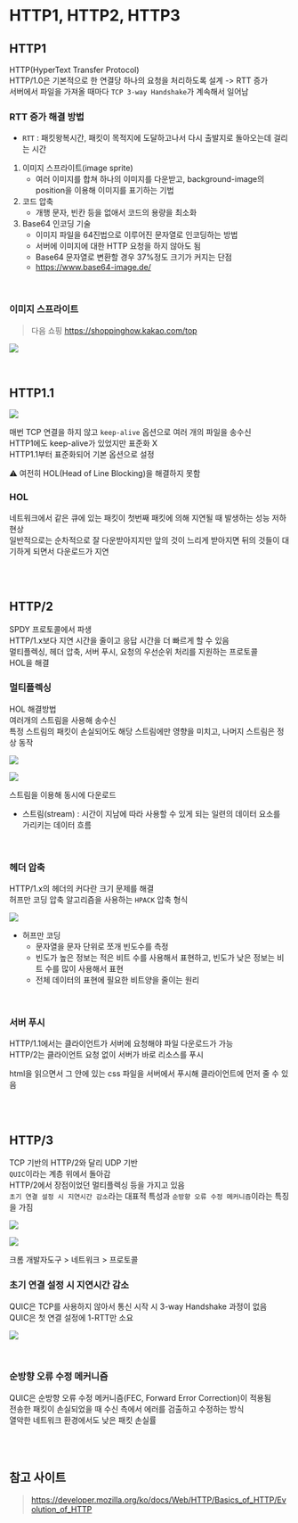 # HTTP1, HTTP2, HTTP3

## HTTP1

HTTP(HyperText Transfer Protocol)  
HTTP/1.0은 기본적으로 한 연결당 하나의 요청을 처리하도록 설계 -> RTT 증가  
서버에서 파일을 가져올 때마다 `TCP 3-way Handshake`가 계속해서 일어남

### RTT 증가 해결 방법

* `RTT` : 패킷왕복시간, 패킷이 목적지에 도달하고나서 다시 출발지로 돌아오는데 걸리는 시간

1. 이미지 스프라이트(image sprite)
   * 여러 이미지를 합쳐 하나의 이미지를 다운받고, background-image의 position을 이용해 이미지를 표기하는 기법
2. 코드 압축
   * 개행 문자, 빈칸 등을 없애서 코드의 용량을 최소화
3. Base64 인코딩 기술 
   * 이미지 파일을 64진법으로 이루어진 문자열로 인코딩하는 방법
   * 서버에 이미지에 대한 HTTP 요청을 하지 않아도 됨
   * Base64 문자열로 변환할 경우 37%정도 크기가 커지는 단점
   * https://www.base64-image.de/

<br>

### 이미지 스프라이트 

> 다음 쇼핑 https://shoppinghow.kakao.com/top

![](../Images/이미지_스프라이트.png)

<br>

## HTTP1.1

![](../Images/HTTP1.webp)

매번 TCP 연결을 하지 않고 `keep-alive` 옵션으로 여러 개의 파일을 송수신    
HTTP1에도 keep-alive가 있었지만 표준화 X    
HTTP1.1부터 표준화되어 기본 옵션으로 설정   

⚠️ 여전히 HOL(Head of Line Blocking)을 해결하지 못함

### HOL

네트워크에서 같은 큐에 있는 패킷이 첫번째 패킷에 의해 지연될 때 발생하는 성능 저하 현상     
일반적으로는 순차적으로 잘 다운받아지지만 앞의 것이 느리게 받아지면 뒤의 것들이 대기하게 되면서 다운로드가 지연  

<br><br>

## HTTP/2

SPDY 프로토콜에서 파생   
HTTP/1.x보다 지연 시간을 줄이고 응답 시간을 더 빠르게 할 수 있음   
멀티플렉싱, 헤더 압축, 서버 푸시, 요청의 우선순위 처리를 지원하는 프로토콜  
HOL을 해결

### 멀티플렉싱

HOL 해결방법  
여러개의 스트림을 사용해 송수신  
특정 스트림의 패킷이 손실되어도 해당 스트림에만 영향을 미치고, 나머지 스트림은 정상 동작  

![](../Images/멀티플렉싱.png)

![](../Images/멀티플렉싱2.png)

스트림을 이용해 동시에 다운로드 

* 스트림(stream) : 시간이 지남에 따라 사용할 수 있게 되는 일련의 데이터 요소를 가리키는 데이터 흐름  

<br>

### 헤더 압축

HTTP/1.x의 헤더의 커다란 크기 문제를 해결  
허프만 코딩 압축 알고리즘을 사용하는 `HPACK` 압축 형식  

![](../Images/http2_hpack.png)

* 허프만 코딩 
  * 문자열을 문자 단위로 쪼개 빈도수를 측정
  * 빈도가 높은 정보는 적은 비트 수를 사용해서 표현하고, 빈도가 낮은 정보는 비트 수를 많이 사용해서 표현
  * 전체 데이터의 표현에 필요한 비트양을 줄이는 원리

<br>

### 서버 푸시

HTTP/1.1에서는 클라이언트가 서버에 요청해야 파일 다운로드가 가능  
HTTP/2는 클라이언트 요청 없이 서버가 바로 리소스를 푸시  

html을 읽으면서 그 안에 있는 css 파일을 서버에서 푸시해 클라이언트에 먼저 줄 수 있음  

<br><br>

## HTTP/3

TCP 기반의 HTTP/2와 달리 UDP 기반     
`QUIC`이라는 계층 위에서 돌아감   
HTTP/2에서 장점이었던 멀티플렉싱 등을 가지고 있음  
`초기 연결 설정 시 지연시간 감소`라는 대표적 특성과 `순방향 오류 수정 메커니즘`이라는 특징을 가짐  

![](../Images/protocol-stack-h2-h3.png)

![](../Images/HTTP3.png)

크롬 개발자도구 > 네트워크 > 프로토콜 

### 초기 연결 설정 시 지연시간 감소

QUIC은 TCP를 사용하지 않아서 통신 시작 시 3-way Handshake 과정이 없음  
QUIC은 첫 연결 설정에 1-RTT만 소요  

![](../Images/gcp-cloud-cdn-performance.gif)

<br>

### 순방향 오류 수정 메커니즘

QUIC은 순방향 오류 수정 메커니즘(FEC, Forward Error Correction)이 적용됨  
전송한 패킷이 손실되었을 때 수신 측에서 에러를 검출하고 수정하는 방식  
열악한 네트워크 환경에서도 낮은 패킷 손실률  

<br><br>

## 참고 사이트

> https://developer.mozilla.org/ko/docs/Web/HTTP/Basics_of_HTTP/Evolution_of_HTTP 
